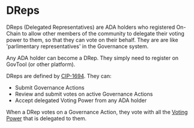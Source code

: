# DReps

DReps (Delegated Representatives) are ADA holders who registered On-Chain to allow other members of the community to delegate their voting power to them, so that they can vote on their behalf. They are are like 'parlimentary representatives' in the Governance system.

Any ADA holder can become a DRep. They simply need to register on GovTool (or other platform).

DReps are defined by [CIP-1694](https://www.1694.io/). They can:

* Submit Governance Actions
* Review and submit votes on active Governance Actions
* Accept delegated Voting Power from any ADA holder

When a DRep votes on a Governance Action, they vote with all the [Voting Power](../../faqs/what-is-voting-power.md) that is delegated to them.
